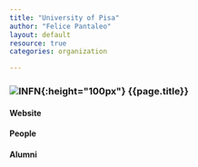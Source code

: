 ```yaml
---
title: "University of Pisa"
author: "Felice Pantaleo"
layout: default
resource: true
categories: organization

---
```

### ![INFN]({{site.baseurl}}/images/UNIPI-logo.jpg){:height="100px"} {{page.title}}

#### Website
#### People


#### Alumni
